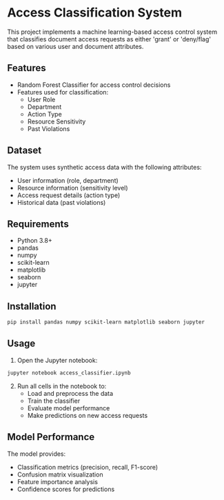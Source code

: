 # Access Classification System

This project implements a machine learning-based access control system that classifies document access requests as either 'grant' or 'deny/flag' based on various user and document attributes.

## Features

- Random Forest Classifier for access control decisions
- Features used for classification:
  - User Role
  - Department
  - Action Type
  - Resource Sensitivity
  - Past Violations

## Dataset

The system uses synthetic access data with the following attributes:

- User information (role, department)
- Resource information (sensitivity level)
- Access request details (action type)
- Historical data (past violations)

## Requirements

- Python 3.8+
- pandas
- numpy
- scikit-learn
- matplotlib
- seaborn
- jupyter

## Installation

```bash
pip install pandas numpy scikit-learn matplotlib seaborn jupyter
```

## Usage

1. Open the Jupyter notebook:

```bash
jupyter notebook access_classifier.ipynb
```

2. Run all cells in the notebook to:
   - Load and preprocess the data
   - Train the classifier
   - Evaluate model performance
   - Make predictions on new access requests

## Model Performance

The model provides:

- Classification metrics (precision, recall, F1-score)
- Confusion matrix visualization
- Feature importance analysis
- Confidence scores for predictions

